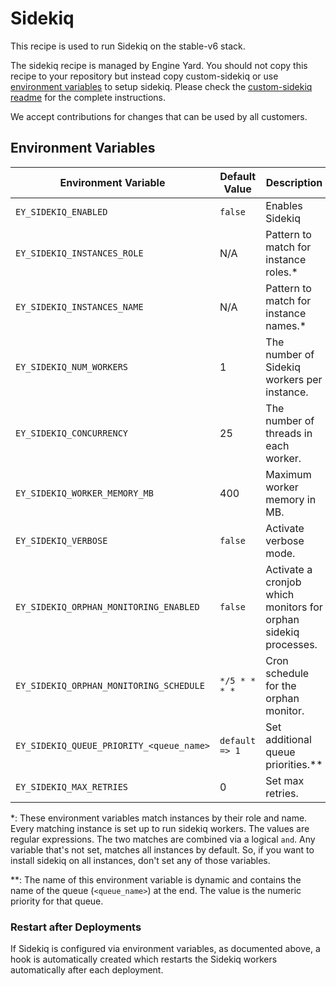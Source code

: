 # Sidekiq

This recipe is used to run Sidekiq on the stable-v6 stack.

The sidekiq recipe is managed by Engine Yard.
You should not copy this recipe to your repository but instead copy custom-sidekiq 
or use [environment variables](#environment-variables) to setup sidekiq.
Please check the [custom-sidekiq readme](../../custom-cookbooks/sidekiq/cookbooks/custom-sidekiq) for the complete instructions.

We accept contributions for changes that can be used by all customers.

## Environment Variables

| Environment Variable                     | Default Value  | Description                                                     |
| ---------------------------------------- | -------------- | --------------------------------------------------------------- |
| `EY_SIDEKIQ_ENABLED`                     | `false`        | Enables Sidekiq                                                 |
| `EY_SIDEKIQ_INSTANCES_ROLE`              | N/A            | Pattern to match for instance roles.*                           |
| `EY_SIDEKIQ_INSTANCES_NAME`              | N/A            | Pattern to match for instance names.*                           |
| `EY_SIDEKIQ_NUM_WORKERS`                 | 1              | The number of Sidekiq workers per instance.                     |
| `EY_SIDEKIQ_CONCURRENCY`                 | 25             | The number of threads in each worker.                           |
| `EY_SIDEKIQ_WORKER_MEMORY_MB`            | 400            | Maximum worker memory in MB.                                    |
| `EY_SIDEKIQ_VERBOSE`                     | `false`        | Activate verbose mode.                                          |
| `EY_SIDEKIQ_ORPHAN_MONITORING_ENABLED`   | `false`        | Activate a cronjob which monitors for orphan sidekiq processes. |
| `EY_SIDEKIQ_ORPHAN_MONITORING_SCHEDULE`  | `*/5 * * * *`  | Cron schedule for the orphan monitor.                           |
| `EY_SIDEKIQ_QUEUE_PRIORITY_<queue_name>` | `default => 1` | Set additional queue priorities.**                              |
| `EY_SIDEKIQ_MAX_RETRIES`                 | 0              | Set max retries.                         |

*: These environment variables match instances by their role and name.
   Every matching instance is set up to run sidekiq workers.
   The values are regular expressions.
   The two matches are combined via a logical `and`.
   Any variable that's not set, matches all instances by default.
   So, if you want to install sidekiq on all instances, don't set any of those variables.

**: The name of this environment variable is dynamic and contains 
    the name of the queue (`<queue_name>`) at the end.
    The value is the numeric priority for that queue.

### Restart after Deployments

If Sidekiq is configured via environment variables, as documented above,
a hook is automatically created which restarts the Sidekiq workers automatically
after each deployment.

